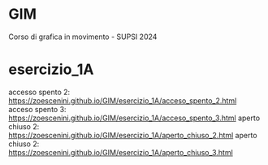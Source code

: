 # GIM
Corso di grafica in movimento - SUPSI 2024

# esercizio_1A
accesso spento 2: https://zoescenini.github.io/GIM/esercizio_1A/acceso_spento_2.html
<br>
acceso spento 3: https://zoescenini.github.io/GIM/esercizio_1A/acceso_spento_3.html
aperto chiuso 2: https://zoescenini.github.io/GIM/esercizio_1A/aperto_chiuso_2.html
aperto chiuso 2: https://zoescenini.github.io/GIM/esercizio_1A/aperto_chiuso_3.html
